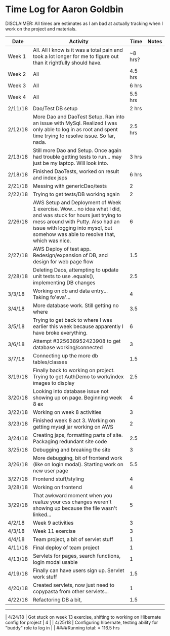 # Time Log for Aaron Goldbin

DISCLAIMER: All times are estimates as I am bad at actually tracking when I work on the project and materials.

| Date | Activity | Time | Notes |
|------|----------|------|-------|
| Week 1 | All. All I know is it was a total pain and took a lot longer for me to figure out than it rightfully should have. | ~8 hrs? |
| Week 2 | All | 4.5 hrs |
| Week 3 | All | 6 hrs |
| Week 4 | All | 5.5 hrs |
| 2/11/18 | Dao/Test DB setup | 2 hrs |
| 2/12/18 | More Dao and DaoTest Setup. Ran into an issue with MySql. Realized I was only able to log in as root and spent time trying to resolve issue. So far, nada. | 2.5 hrs |
| 2/13/18 | Still more Dao and Setup. Once again had trouble getting tests to run... may just be my laptop. Will look into. | 3 hrs |
| 2/18/18 | Finished DaoTests, worked on result and index jsps | 6 hrs |
| 2/21/18 | Messing with genericDao/tests| 2 |
| 2/22/18 | Trying to get tests/DB working again| 2 |
| 2/26/18 | AWS Setup and Deployment of Week 1 exercise. Wow... no idea what I did, and was stuck for hours just trying to mess around with Putty. Also had an issue with logging into mysql, but somehow was able to resolve that, which was nice. | 6 |
| 2/27/18 | AWS Deploy of test app. Redesign/expansion of DB, and design for web page flow  | 1.5 |
| 2/28/18 | Deleting Daos, attempting to update unit tests to use .equals(), implementing DB changes | 2.5 |
| 3/3/18 | Working on db and data entry... Taking fo'eva'... | 4 |
| 3/4/18 | More database work. Still getting no where | 3.5 |
| 3/5/18 | Trying to get back to where I was earlier this week because apparently I have broke everything. | 6 |
| 3/6/18 | Attempt #325638952423908 to get database working/connected | 3 |
| 3/7/18 | Connecting up the more db tables/classes | 1.5 |
| 3/19/18 | Finally back to working on project. Trying to get AuthDemo to work/index images to display | 2.5 |
| 3/20/18 | Looking into database issue not showing up on page. Beginning week 8 ex | 4 |
| 3/22/18 | Working on week 8 activities | 3 |
| 3/23/18 | Finished week 8 act 3. Working on getting mysql jar working on AWS | 2 |
| 3/24/18 | Creating jsps, formatting parts of site. Packaging redundant site code | 2.5 |
| 3/25/18 | Debugging and breaking the site | 3 |
| 3/26/18 | More debugging, bit of frontend work (like on login modal). Starting work on new user page | 5.5 |
| 3/27/18 | Frontend stuff/styling | 4 |
| 3/28/18 | Working on frontend | 4 |
| 3/29/18 | That awkward moment when you realize your css changes weren't showing up because the file wasn't linked... | 5 |
| 4/2/18 | Week 9 activities | 3 | 
| 4/3/18 | Week 11 exercise | 3 |
| 4/4/18 | Team project, a bit of servlet stuff | 1 |
| 4/11/18 | Final deploy of team project | 1 |
| 4/13/18 | Servlets for pages, search functions, login modal usable | 1 |
| 4/19/18 | Finally can have users sign up. Servlet work stuff | 1.5 |
| 4/20/18 | Created servlets, now just need to copypasta from other servlets... | 1 |
| 4/22/18 | Refactoring DB a bit, | 1.5 |
---
| 4/24/18 | Got stuck on week 13 exercise, shifting to working on Hibernate config for project | 4 |
| 4/25/18 | Configuring hibernate, testing ability for "buddy" role to log in |  |
####Running total: = 116.5 hrs